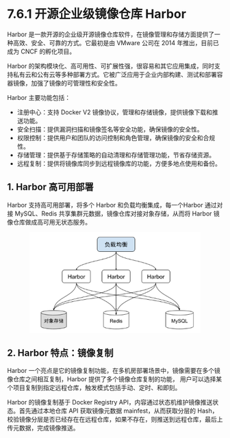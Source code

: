 # 7.6.1 开源企业级镜像仓库 Harbor

Harbor 是一款开源的企业级开源镜像仓库软件，在镜像管理和存储方面提供了一种高效、安全、可靠的方式。它最初是由 VMware 公司在 2014 年推出，目前已成为 CNCF 的孵化项目。

Harbor 的架构模块化、高可用性、可扩展性强，很容易和其它应用集成，同时支持私有云和公有云等多种部署方式。它被广泛应用于企业内部构建、测试和部署容器镜像，加强了镜像的可管理性和安全性。


Harbor 主要功能包括：

- 注册中心：支持 Docker V2 镜像协议，管理和存储镜像，提供镜像下载和推送功能。
- 安全扫描：提供漏洞扫描和镜像签名等安全功能，确保镜像的安全性。
- 权限控制：提供用户和团队的访问控制和角色管理，确保镜像的安全和合规性。
- 存储管理：提供基于存储策略的自动清理和存储管理功能，节省存储资源。
- 远程复制：提供将镜像库同步到远程镜像库的功能，方便多地点使用和备份。

## 1. Harbor 高可用部署

Harbor 支持高可用部署，将多个 Harbor 和负载均衡集成，每一个Harbor 通过对接 MySQL、Redis 共享集群元数据，镜像仓库对接对象存储，从而将 Harbor 镜像仓库做成高可用无状态服务。


<div  align="center">
	<img src="../assets/Harbor.png" width = "400"  align=center />
</div>


## 2. Harbor 特点：镜像复制

Harbor 一个亮点是它的镜像复制功能，在多机房部署场景中，镜像需要在多个镜像仓库之间相互复制，Harbor 提供了多个镜像仓库复制的功能， 用户可以选择某个项目复制到指定远程仓库，触发模式包括手动、定时、和即刻。

Harbor 的镜像复制基于 Docker Registry API，内容通过状态机维护镜像推送状态。首先通过本地仓库 API 获取镜像元数据 mainfest，从而获取分层的 Hash，校验镜像分层是否已经存在在远程仓库，如果不存在，则推送到远程仓库，最后上传元数据，完成镜像推送。